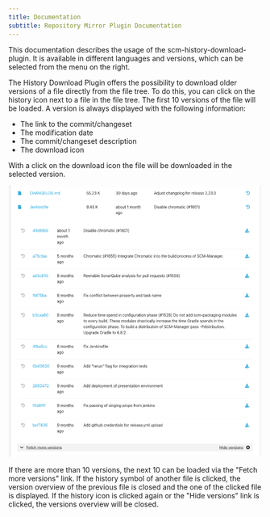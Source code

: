```yaml
---
title: Documentation
subtitle: Repository Mirror Plugin Documentation
---
```

This documentation describes the usage of the scm-history-download-plugin. It is available in different languages and versions, which can be selected from the menu on the right.

The History Download Plugin offers the possibility to download older versions of a file directly from the file tree.
To do this, you can click on the history icon next to a file in the file tree.
The first 10 versions of the file will be loaded.
A version is always displayed with the following information:

* The link to the commit/changeset
* The modification date
* The commit/changeset description
* The download icon

With a click on the download icon the file will be downloaded in the selected version.

![File tree with open version overview](assets/overview.png)

If there are more than 10 versions, the next 10 can be loaded via the "Fetch more versions" link.
If the history symbol of another file is clicked, 
the version overview of the previous file is closed and the one of the clicked file is displayed.
If the history icon is clicked again or the "Hide versions" link is clicked, 
the versions overview will be closed.
